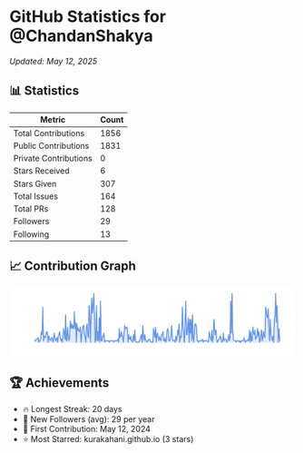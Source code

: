 # GitHub Statistics for @ChandanShakya
*Updated: May 12, 2025*

## 📊 Statistics
| Metric | Count |
|--------|--------|
| Total Contributions | 1856 |
| Public Contributions | 1831 |
| Private Contributions | 0 |
| Stars Received | 6 |
| Stars Given | 307 |
| Total Issues | 164 |
| Total PRs | 128 |
| Followers | 29 |
| Following | 13 |

## 📈 Contribution Graph

![Contribution Graph](./contribution_graph.png)

## 🏆 Achievements

- 🔥 Longest Streak: 20 days
- 👥 New Followers (avg): 29 per year
- 📅 First Contribution: May 12, 2024
- ⭐ Most Starred: kurakahani.github.io (3 stars)
